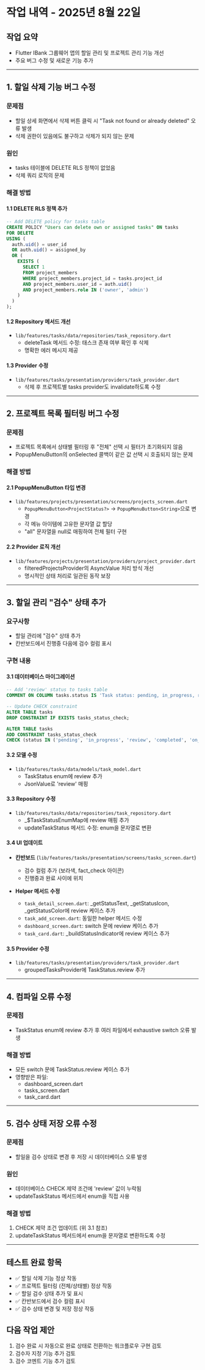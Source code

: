 # 작업 내역 - 2025년 8월 22일

## 작업 요약
- Flutter IBank 그룹웨어 앱의 할일 관리 및 프로젝트 관리 기능 개선
- 주요 버그 수정 및 새로운 기능 추가

---

## 1. 할일 삭제 기능 버그 수정

### 문제점
- 할일 상세 화면에서 삭제 버튼 클릭 시 "Task not found or already deleted" 오류 발생
- 삭제 권한이 있음에도 불구하고 삭제가 되지 않는 문제

### 원인
- tasks 테이블에 DELETE RLS 정책이 없었음
- 삭제 쿼리 로직의 문제

### 해결 방법

#### 1.1 DELETE RLS 정책 추가
```sql
-- Add DELETE policy for tasks table
CREATE POLICY "Users can delete own or assigned tasks" ON tasks
FOR DELETE
USING (
  auth.uid() = user_id 
  OR auth.uid() = assigned_by 
  OR (
    EXISTS (
      SELECT 1 
      FROM project_members 
      WHERE project_members.project_id = tasks.project_id 
      AND project_members.user_id = auth.uid() 
      AND project_members.role IN ('owner', 'admin')
    )
  )
);
```

#### 1.2 Repository 메서드 개선
- `lib/features/tasks/data/repositories/task_repository.dart`
  - deleteTask 메서드 수정: 태스크 존재 여부 확인 후 삭제
  - 명확한 에러 메시지 제공

#### 1.3 Provider 수정
- `lib/features/tasks/presentation/providers/task_provider.dart`
  - 삭제 후 프로젝트별 tasks provider도 invalidate하도록 수정

---

## 2. 프로젝트 목록 필터링 버그 수정

### 문제점
- 프로젝트 목록에서 상태별 필터링 후 "전체" 선택 시 필터가 초기화되지 않음
- PopupMenuButton의 onSelected 콜백이 같은 값 선택 시 호출되지 않는 문제

### 해결 방법

#### 2.1 PopupMenuButton 타입 변경
- `lib/features/projects/presentation/screens/projects_screen.dart`
  - `PopupMenuButton<ProjectStatus?>` → `PopupMenuButton<String>`으로 변경
  - 각 메뉴 아이템에 고유한 문자열 값 할당
  - "all" 문자열을 null로 매핑하여 전체 필터 구현

#### 2.2 Provider 로직 개선
- `lib/features/projects/presentation/providers/project_provider.dart`
  - filteredProjectsProvider의 AsyncValue 처리 방식 개선
  - 명시적인 상태 처리로 일관된 동작 보장

---

## 3. 할일 관리 "검수" 상태 추가

### 요구사항
- 할일 관리에 "검수" 상태 추가
- 칸반보드에서 진행중 다음에 검수 컬럼 표시

### 구현 내용

#### 3.1 데이터베이스 마이그레이션
```sql
-- Add 'review' status to tasks table
COMMENT ON COLUMN tasks.status IS 'Task status: pending, in_progress, review, completed, on_hold, cancelled';

-- Update CHECK constraint
ALTER TABLE tasks 
DROP CONSTRAINT IF EXISTS tasks_status_check;

ALTER TABLE tasks 
ADD CONSTRAINT tasks_status_check 
CHECK (status IN ('pending', 'in_progress', 'review', 'completed', 'on_hold', 'cancelled'));
```

#### 3.2 모델 수정
- `lib/features/tasks/data/models/task_model.dart`
  - TaskStatus enum에 review 추가
  - JsonValue로 'review' 매핑

#### 3.3 Repository 수정
- `lib/features/tasks/data/repositories/task_repository.dart`
  - _$TaskStatusEnumMap에 review 매핑 추가
  - updateTaskStatus 메서드 수정: enum을 문자열로 변환

#### 3.4 UI 업데이트
- **칸반보드** (`lib/features/tasks/presentation/screens/tasks_screen.dart`)
  - 검수 컬럼 추가 (보라색, fact_check 아이콘)
  - 진행중과 완료 사이에 위치

- **Helper 메서드 수정**
  - `task_detail_screen.dart`: _getStatusText, _getStatusIcon, _getStatusColor에 review 케이스 추가
  - `task_add_screen.dart`: 동일한 helper 메서드 수정
  - `dashboard_screen.dart`: switch 문에 review 케이스 추가
  - `task_card.dart`: _buildStatusIndicator에 review 케이스 추가

#### 3.5 Provider 수정
- `lib/features/tasks/presentation/providers/task_provider.dart`
  - groupedTasksProvider에 TaskStatus.review 추가

---

## 4. 컴파일 오류 수정

### 문제점
- TaskStatus enum에 review 추가 후 여러 파일에서 exhaustive switch 오류 발생

### 해결 방법
- 모든 switch 문에 TaskStatus.review 케이스 추가
- 영향받은 파일:
  - dashboard_screen.dart
  - tasks_screen.dart
  - task_card.dart

---

## 5. 검수 상태 저장 오류 수정

### 문제점
- 할일을 검수 상태로 변경 후 저장 시 데이터베이스 오류 발생

### 원인
- 데이터베이스 CHECK 제약 조건에 'review' 값이 누락됨
- updateTaskStatus 메서드에서 enum을 직접 사용

### 해결 방법
1. CHECK 제약 조건 업데이트 (위 3.1 참조)
2. updateTaskStatus 메서드에서 enum을 문자열로 변환하도록 수정

---

## 테스트 완료 항목
- ✅ 할일 삭제 기능 정상 작동
- ✅ 프로젝트 필터링 (전체/상태별) 정상 작동
- ✅ 할일 검수 상태 추가 및 표시
- ✅ 칸반보드에서 검수 컬럼 표시
- ✅ 검수 상태 변경 및 저장 정상 작동

## 다음 작업 제안
1. 검수 완료 시 자동으로 완료 상태로 전환하는 워크플로우 구현 검토
2. 검수자 지정 기능 추가 검토
3. 검수 코멘트 기능 추가 검토